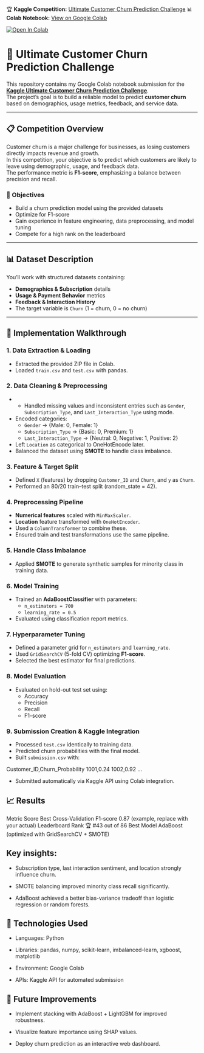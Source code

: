 🏆 **Kaggle Competition:** [Ultimate Customer Churn Prediction Challenge](https://www.kaggle.com/competitions/ultimate-customer-churn-prediction-challenge)
📊 **Colab Notebook:** [View on Google Colab](https://colab.research.google.com/drive/1WSgfoS6q8sAJ79cdWoaA9WCY17BWH40U?usp=sharing)

[![Open In Colab](https://colab.research.google.com/assets/colab-badge.svg)](https://colab.research.google.com/drive/1WSgfoS6q8sAJ79cdWoaA9WCY17BWH40U?usp=sharing)

# 🧠 Ultimate Customer Churn Prediction Challenge

This repository contains my Google Colab notebook submission for the **[Kaggle Ultimate Customer Churn Prediction Challenge](https://www.kaggle.com/competitions/ultimate-customer-churn-prediction-challenge/overview)**.  
The project’s goal is to build a reliable model to predict **customer churn** based on demographics, usage metrics, feedback, and service data.

---

## 📋 Competition Overview

Customer churn is a major challenge for businesses, as losing customers directly impacts revenue and growth.  
In this competition, your objective is to predict which customers are likely to leave using demographic, usage, and feedback data.  
The performance metric is **F1-score**, emphasizing a balance between precision and recall.

### 🎯 Objectives
- Build a churn prediction model using the provided datasets  
- Optimize for F1-score  
- Gain experience in feature engineering, data preprocessing, and model tuning  
- Compete for a high rank on the leaderboard  

---

## 📊 Dataset Description

You’ll work with structured datasets containing:
- **Demographics & Subscription** details  
- **Usage & Payment Behavior** metrics  
- **Feedback & Interaction History**  
- The target variable is `Churn` (1 = churn, 0 = no churn)

---

## 🧩 Implementation Walkthrough

### 1. Data Extraction & Loading  
- Extracted the provided ZIP file in Colab.  
- Loaded `train.csv` and `test.csv` with pandas.  

### 2. Data Cleaning & Preprocessing
- - Handled missing values and inconsistent entries such as `Gender`, `Subscription_Type`, and `Last_Interaction_Type` using mode.  
- Encoded categories:  
  - `Gender` → {Male: 0, Female: 1}  
  - `Subscription_Type` → {Basic: 0, Premium: 1}  
  - `Last_Interaction_Type` → {Neutral: 0, Negative: 1, Positive: 2}  
- Left `Location` as categorical to OneHotEncode later. 
- Balanced the dataset using **SMOTE** to handle class imbalance.

### 3. Feature & Target Split  
- Defined `X` (features) by dropping `Customer_ID` and `Churn`, and `y` as `Churn`.  
- Performed an 80/20 train–test split (random_state = 42).

### 4. Preprocessing Pipeline  
- **Numerical features** scaled with `MinMaxScaler`.  
- **Location** feature transformed with `OneHotEncoder`.  
- Used a `ColumnTransformer` to combine these.  
- Ensured train and test transformations use the same pipeline.

### 5. Handle Class Imbalance  
- Applied **SMOTE** to generate synthetic samples for minority class in training data.

### 6. Model Training  
- Trained an **AdaBoostClassifier** with parameters:
  - `n_estimators = 700`  
  - `learning_rate = 0.5`  
- Evaluated using classification report metrics.

### 7. Hyperparameter Tuning  
- Defined a parameter grid for `n_estimators` and `learning_rate`.  
- Used `GridSearchCV` (5-fold CV) optimizing **F1-score**.  
- Selected the best estimator for final predictions.

### 8. Model Evaluation  
- Evaluated on hold-out test set using:  
  - Accuracy  
  - Precision  
  - Recall  
  - F1-score  

### 9. Submission Creation & Kaggle Integration  
- Processed `test.csv` identically to training data.  
- Predicted churn probabilities with the final model.  
- Built `submission.csv` with:

Customer_ID,Churn_Probability
1001,0.24
1002,0.92
...

- Submitted automatically via Kaggle API using Colab integration.

<h2> 📈 Results </h2>
Metric	Score
Best Cross-Validation F1-score	0.87 (example, replace with your actual)
Leaderboard Rank	🏆 #43 out of 86
Best Model	AdaBoost (optimized with GridSearchCV + SMOTE)

<h2> Key insights: </h2>

- Subscription type, last interaction sentiment, and location strongly influence churn.

- SMOTE balancing improved minority class recall significantly.

- AdaBoost achieved a better bias-variance tradeoff than logistic regression or random forests.

<h2>🧠 Technologies Used</h2>

- Languages: Python

- Libraries: pandas, numpy, scikit-learn, imbalanced-learn, xgboost, matplotlib

- Environment: Google Colab

- APIs: Kaggle API for automated submission

<h2>🚀 Future Improvements</h2>

- Implement stacking with AdaBoost + LightGBM for improved robustness.

- Visualize feature importance using SHAP values.

- Deploy churn prediction as an interactive web dashboard.
